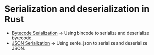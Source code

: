 
# Serialization and deserialization in Rust

- [Bytecode Serialization](./bytecode-serialization/) -> Using bincode to serialize and deserialize bytecode.
- [JSON Serialization](./json-tests/) -> Using serde_json to serialize and deserialize JSON.